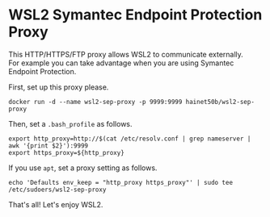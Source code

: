 # WSL2 Symantec Endpoint Protection Proxy

This HTTP/HTTPS/FTP proxy allows WSL2 to communicate externally.  
For example you can take advantage when you are using Symantec Endpoint Protection.

First, set up this proxy please.
```
docker run -d --name wsl2-sep-proxy -p 9999:9999 hainet50b/wsl2-sep-proxy
```

Then, set a `.bash_profile` as follows.
```
export http_proxy=http://$(cat /etc/resolv.conf | grep nameserver | awk '{print $2}'):9999
export https_proxy=${http_proxy}
```

If you use `apt`, set a proxy setting as follows.
```
echo 'Defaults env_keep = "http_proxy https_proxy"' | sudo tee /etc/sudoers/wsl2-sep-proxy
```

That's all! Let's enjoy WSL2.
